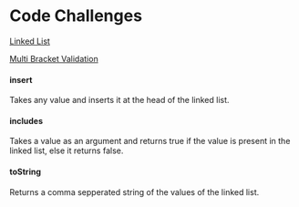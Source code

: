 # Code Challenges

<a href="./linkedList">Linked List</a>

<a href="401/src/main/java/code401challenges/MultiBracketValidation/README"> Multi Bracket Validation</a>


#### insert 
Takes any value and inserts it at the head of the linked list.

#### includes 
Takes a value as an argument and returns true if the value is present in the linked list, else it returns false.

#### toString 
Returns a comma sepperated string of the values of the linked list.

